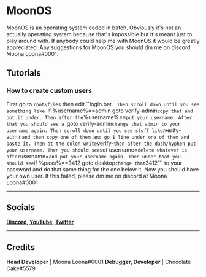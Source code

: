 # **MoonOS**

MoonOS is an operating system coded in batch. Obviously it's not an actually operating system because that's impossible but it's meant just to play around with.
If anybody could help me with MoonOS it would be greatly appreciated. Any suggestions for MoonOS you should dm me on discord Moona Loona#0001.

## Tutorials
### How to create custom users
First go to ```root\files``` then edit ``login.bat```. Then scroll down until you see something like ```if %username%==admin goto verify-admin``` copy that and put it under. Then after the ```%username%==``` put your username. After that you should see a  ```goto verify-admin``` change that admin to your username again. Then scroll down until you see stuff like ```:verify-admin``` and then copy one of them and go 1 line under one of them and paste it. Then at the colon write ```verify-``` then after the dash/hyphen put your username. Then you should see ```set username=``` delete whatever is after ```username=``` and put your username again. Then under that you should see ```if %pass%==3412 goto desktop``` change that ```3412``` to your password and do that same thing for the one below it. Now you should have your own user. If this failed, please dm me on discord at Moona Loona#0001
______________________________________________________________________________________________________________________________________________

## Socials
**[Discord](https://discord.gg/AKFvXdv7fy),    [YouTube](https://www.youtube.com/@MoonaLoons),    [Twitter](https://twitter.com/MoonsMoona)**
______________________________________________________________________________________________________________________________________________

## Credits
**Head Developer** | Moona Loona#0001
**Debugger, Developer** | Chocolate Cake#5579
